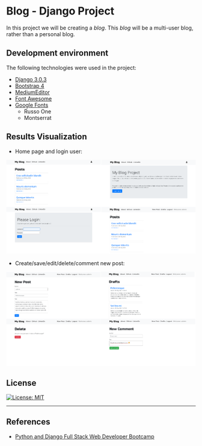 # Blog - Django Project

In this project we will be creating a *blog*. This *blog* will be a multi-user blog, rather than a personal blog. 

## Development environment

The following technologies were used in the project:

* [Django 3.0.3](https://www.djangoproject.com/)
* [Bootstrap 4](https://getbootstrap.com/)
* [MediumEditor](https://github.com/yabwe/medium-editor)
* [Font Awesome](https://fontawesome.com/)
* [Google Fonts](https://fonts.google.com)
	* Russo One
	* Montserrat

## Results Visualization

* Home page and login user:

![blog django](img/blog_django_1.png)

* Create/save/edit/delete/comment new post:

![blog django](img/blog_django_2.png)


## License

[![License: MIT](https://img.shields.io/badge/License-MIT-red.svg)](https://opensource.org/licenses/MIT)

---

## References

* [Python and Django Full Stack Web Developer Bootcamp](https://www.udemy.com/course/python-and-django-full-stack-web-developer-bootcamp/)



